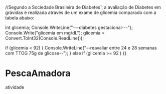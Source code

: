 

//Segundo a Sociedade Brasileira de Diabetes¹, a avaliação de Diabetes em grávidas é realizada através de um exame de glicemia comparado com a tabela abaixo:

int glicemia;
Console.WriteLine("---diabetes gestacional---");
Console.Write("glicemia em mg/dL");
glicemia = Convert.ToInt32(Console.ReadLine());

if (glicemia < 92)
{
Console.WriteLine("--reavaliar entre 24 e 28 semanas com TTOG 75g de glicose--");
}
else if (glicemia >= 92 )
{}

# PescaAmadora
atividade
